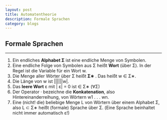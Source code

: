 ```yaml
---
layout: post
title: Automatentheorie
description: Formale Sprachen
category: blogs
---
```


## Formale Sprachen
------------------

1. Ein endliches **Alphabet Σ** ist eine endliche Menge von Symbolen.
2. Eine endliche Folge von Symbolen aus Σ heißt **Wort** (über Σ). In der Regel ist die Variable für ein Wort w.
3. Die Menge aller Wörter über Σ heißt **Σ∗** . Das heißt w ∈ Σ∗.
4. Die Länge von w ist ||||||w|.
5. Das **leere Wort** ε mit | ε| = 0 ist ∈ Σ∗ (∀Σ)
6. Der Operator · bezeichne die **Konkatenation**, also Hintereinanderreihung, von Wörtern w1 . . . wn.
7. Eine (nicht! die) beliebige Menge L von Wörtern über einem Alphabet Σ, also L ⊂ Σ∗ heißt (formale) Sprache über Σ. (Eine Sprache beinhaltet nicht immer automatisch ε!)

## 